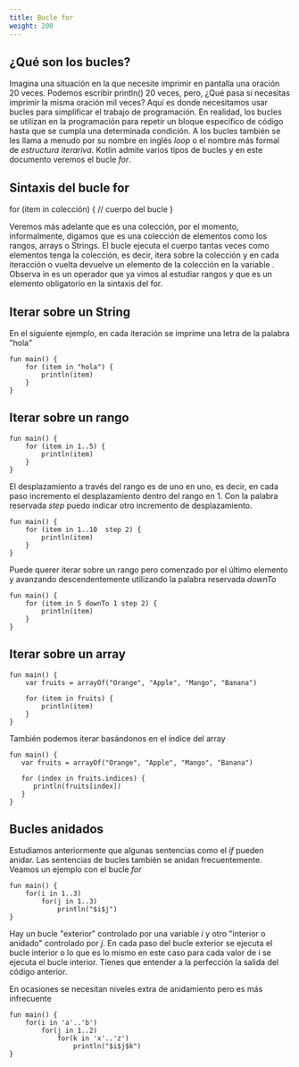 ```yaml
---
title: Bucle for
weight: 200
---
```

## ¿Qué son los bucles?
Imagina una situación en la que necesite imprimir en pantalla una oración 20 veces.  Podemos escribir println() 20 veces, pero, ¿Qué pasa si necesitas imprimir la misma oración mil veces? Aquí es donde necesitamos usar bucles para simplificar el trabajo de programación. En realidad, los bucles se utilizan en la programación para repetir un bloque específico de código hasta que se cumpla una determinada condición.
A los bucles también se les llama a menudo por su nombre en inglés *loop* o el nombre más formal de *estructura iterariva*.
Kotlin admite varios tipos de bucles y en este documento veremos el bucle *for*.

## Sintaxis del bucle for

for (item in colección) {
    // cuerpo del bucle
}

Veremos más adelante que es una colección, por el momento, informalmente, digamos que es una colección de elementos como los rangos,  arrays o Strings.
El bucle ejecuta el cuerpo tantas veces como elementos tenga la colección, es decir, itera sobre la colección y en cada iteracción o vuelta devuelve un elemento de la colección en la variable . Observa in es un operador que ya vimos al estudiar rangos y que es un elemento obligatorio en la sintaxis del for.

## Iterar sobre un String
En el siguiente ejemplo, en cada iteración se imprime una letra de la palabra "hola"
```
fun main() {
    for (item in "hola") {
        println(item)
    }
}
```
## Iterar sobre un rango
```
fun main() {
    for (item in 1..5) {
        println(item)
    }
}
```
El desplazamiento a través del rango es de uno en uno, es decir, en cada paso incremento el desplazamiento dentro del rango en 1. Con la palabra reservada *step* puedo indicar otro  incremento de desplazamiento. 
```
fun main() {
    for (item in 1..10  step 2) {
        println(item)
    }
}
```
Puede querer iterar sobre un rango pero comenzado por el último elemento y avanzando descendentemente utilizando la palabra reservada *downTo*
```
fun main() {
    for (item in 5 downTo 1 step 2) {
        println(item)
    }
}
```
## Iterar sobre un array

```
fun main() {
    var fruits = arrayOf("Orange", "Apple", "Mango", "Banana")

    for (item in fruits) {
        println(item)
    }
}
```
También podemos iterar basándonos en el índice del array
```
fun main() {
   var fruits = arrayOf("Orange", "Apple", "Mango", "Banana")
   
   for (index in fruits.indices) {
      println(fruits[index])
   }
}
```
## Bucles anidados
Estudiamos anteriormente que algunas sentencias como el *if* pueden anidar. Las sentencias de bucles también se anidan frecuentemente. Veamos un ejemplo con el bucle *for*
```
fun main() {
    for(i in 1..3)
        for(j in 1..3)
            println("$i$j")
}
```
Hay un bucle "exterior" controlado por una variable *i* y otro "interior o anidado" controlado por *j*. En cada paso del bucle exterior se ejecuta el bucle interior o lo que es lo mismo en este caso  para cada valor de i se ejecuta el bucle interior. Tienes que entender a la perfección la salida del código anterior.

En ocasiones se necesitan niveles extra de anidamiento pero es más infrecuente
```
fun main() {
    for(i in 'a'..'b')
        for(j in 1..2)
            for(k in 'x'..'z')
                println("$i$j$k")
}
```